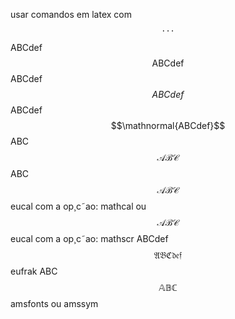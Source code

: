 usar comandos em latex com <code>$$ ... $$</code>


ABCdef $$\mathrm{ABCdef}$$
ABCdef $$\mathit{ABCdef}$$
ABCdef $$\mathnormal{ABCdef}$$
ABC $$\mathcal{ABC}$$
ABC $$\mathcal{ABC}$$ eucal com a op¸c˜ao: mathcal ou
$$\mathscr{ABC}$$ eucal com a op¸c˜ao: mathscr
ABCdef $$\mathfrak{ABCdef}$$ eufrak
ABC $$\mathbb{ABC}$$ amsfonts ou amssym
